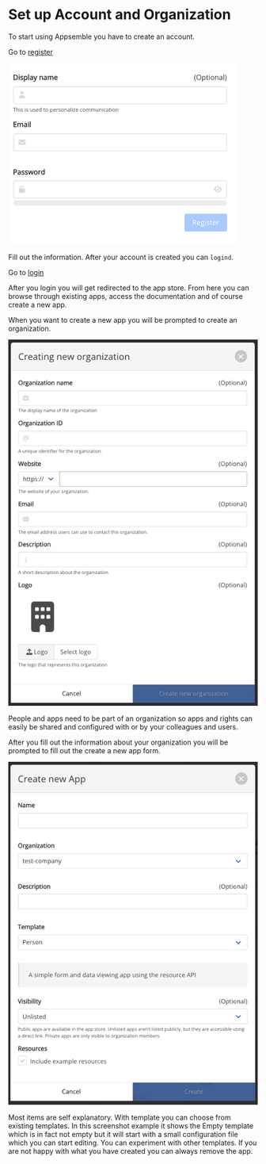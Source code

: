 # Set up Account and Organization

To start using Appsemble you have to create an account.

Go to [register](https://appsemble.app/nl/register)

![Appsemble Account Registration](../../config/assets/tutorial_assets/EN/Register_account.png 'Appsemble Account Registration')

Fill out the information. After your account is created you can `logind`.

Go to [login](https://appsemble.app/nl/login)

After you login you will get redirected to the app store. From here you can browse through existing
apps, access the documentation and of course create a new app.

When you want to create a new app you will be prompted to create an organization.

![Create Organization](../../config/assets/tutorial_assets/EN/Create_Organization.png 'Create Organization')

People and apps need to be part of an organization so apps and rights can easily be shared and
configured with or by your colleagues and users.

After you fill out the information about your organization you will be prompted to fill out the
create a new app form.

![Create app](../../config/assets/tutorial_assets/EN/Create_new_app.png 'Create app')

Most items are self explanatory. With template you can choose from existing templates. In this
screenshot example it shows the Empty template which is in fact not empty but it will start with a
small configuration file which you can start editing. You can experiment with other templates. If
you are not happy with what you have created you can always remove the app.
